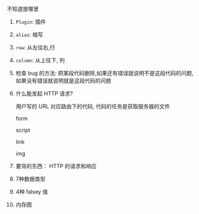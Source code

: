 不知道放哪里

1. `Plugin`: 插件

2. `alias`: 缩写

3. `row`: 从左往右,行

4. `column`: 从上往下, 列

5. 检查 bug 的方法: 把某段代码删除,如果还有错误就说明不是这段代码的问题,如果没有错误就说明就是这段代码的问题

6. 什么能发起 HTTP 请求?

   用户写的 URL 对应路由下的代码, 代码的任务是获取服务器的文件

   form

   script 

   link

   img

7. 要背的东西： HTTP 的请求和响应

8. 7种数据类型

9. 4种 falsey 值

10. 内存图

   ​



